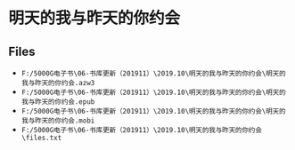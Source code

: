# 明天的我与昨天的你约会

## Files

- `F:/5000G电子书\06-书库更新（201911）\2019.10\明天的我与昨天的你约会\明天的我与昨天的你约会.azw3`
- `F:/5000G电子书\06-书库更新（201911）\2019.10\明天的我与昨天的你约会\明天的我与昨天的你约会.epub`
- `F:/5000G电子书\06-书库更新（201911）\2019.10\明天的我与昨天的你约会\明天的我与昨天的你约会.mobi`
- `F:/5000G电子书\06-书库更新（201911）\2019.10\明天的我与昨天的你约会\files.txt`
